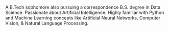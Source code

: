 A B.Tech sophomore also pursuing a correspondence B.S. degree in Data Science. Passionate about Artificial Intelligence. Highly familiar with Python and Machine Learning concepts like Artificial Neural Networks, Computer Vision, & Natural Language Processing.

<!---
shashwatsaini/shashwatsaini is a ✨ special ✨ repository because its `README.md` (this file) appears on your GitHub profile.
You can click the Preview link to take a look at your changes.
--->
